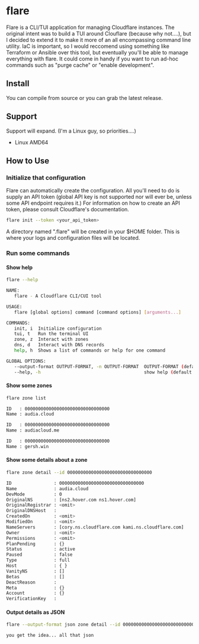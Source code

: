 # flare

Flare is a CLI/TUI application for managing Cloudflare instances. The original intent was to build a TUI around Clouflare (because why not....), but I decided to extend it to make it more of an all encompassing command line utility. IaC is important, so I would reccomend using something like Terraform or Ansible over this tool, but eventually you'll be able to manage everything with flare. It could come in handy if you want to run ad-hoc commands such as "purge cache" or "enable development".

## Install

You can compile from source or you can grab the latest release.

[](https://github.com/chopnico/flare/releases)

## Support

Support will expand. (I'm a Linux guy, so priorities....)

* Linux AMD64

## How to Use

### Initialize that configuration

Flare can automatically create the configuration. All you'll need to do is supply an API token (global API key is not supported nor will ever be, unless some API endpoint requires it.) For information on how to create an API token, please consult Cloudflare's documentation. [](https://developers.cloudflare.com/api/tokens/create)

``` sh
flare init --token <your_api_token>
```

A directory named ".flare" will be created in your $HOME folder. This is where your logs and configuration files will be located.

### Run some commands

#### Show help
``` sh
flare --help
```

``` sh
NAME:
   flare - A Cloudflare CLI/CUI tool

USAGE:
   flare [global options] command [command options] [arguments...]

COMMANDS:
   init, i  Initialize configuration
   tui, t   Run the terminal UI
   zone, z  Interact with zones
   dns, d   Interact with DNS records
   help, h  Shows a list of commands or help for one command

GLOBAL OPTIONS:
   --output-format OUTPUT-FORMAT, -n OUTPUT-FORMAT  OUTPUT-FORMAT (default: "list")
   --help, -h                                       show help (default: false)
```

#### Show some zones

``` sh
flare zone list
```

``` sh
ID   : 00000000000000000000000000000000
Name : audia.cloud

ID   : 00000000000000000000000000000000
Name : audiacloud.me

ID   : 00000000000000000000000000000000
Name : gersh.win
```

#### Show some details about a zone

``` sh
flare zone detail --id 00000000000000000000000000000000
```

``` sh
ID                : 00000000000000000000000000000000
Name              : audia.cloud
DevMode           : 0
OriginalNS        : [ns2.hover.com ns1.hover.com]
OriginalRegistrar : <omit> 
OriginalDNSHost   : 
CreatedOn         : <omit>
ModifiedOn        : <omit> 
NameServers       : [cory.ns.cloudflare.com kami.ns.cloudflare.com]
Owner             : <omit>
Permissions       : <omit> 
PlanPending       : {}
Status            : active
Paused            : false
Type              : full
Host              : { }
VanityNS          : []
Betas             : []
DeactReason       : 
Meta              : {}
Account           : {}
VerificationKey   : 
```

#### Output details as JSON

``` sh
flare --output-format json zone detail --id 00000000000000000000000000000000
```

``` sh
you get the idea... all that json
```

